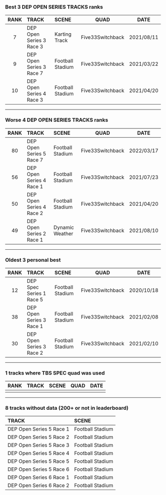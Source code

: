 ### Best 3 DEP OPEN SERIES TRACKS ranks
|RANK|TRACK|SCENE|QUAD|DATE|
|:---:|:---|:---|:---:|:---:|
|7|DEP Open Series 3 Race 3|Karting Track|Five33Switchback|2021/08/11|
|9|DEP Open Series 3 Race 7|Football Stadium|Five33Switchback|2021/03/22|
|10|DEP Open Series 4 Race 3|Football Stadium|Five33Switchback|2021/04/20|
---
### Worse 4 DEP OPEN SERIES TRACKS ranks
|RANK|TRACK|SCENE|QUAD|DATE|
|:---:|:---|:---|:---:|:---:|
|80|DEP Open Series 5 Race 7|Football Stadium|Five33Switchback|2022/03/17|
|56|DEP Open Series 4 Race 1|Football Stadium|Five33Switchback|2021/07/23|
|50|DEP Open Series 4 Race 2|Football Stadium|Five33Switchback|2021/04/20|
|49|DEP Open Series 2 Race 1|Dynamic Weather|Five33Switchback|2021/08/10|
---
### Oldest 3 personal best
|RANK|TRACK|SCENE|QUAD|DATE|
|:---:|:---|:---|:---:|:---:|
|12|DEP Spec Series 1 Race 5|Football Stadium|Five33Switchback|2020/10/18|
|38|DEP Open Series 3 Race 1|Football Stadium|Five33Switchback|2021/02/08|
|30|DEP Open Series 3 Race 2|Football Stadium|Five33Switchback|2021/02/10|
---
### 1 tracks where TBS SPEC quad was used
|RANK|TRACK|SCENE|QUAD|DATE|
|:---:|:---|:---|:---:|:---:|
||||||
---
### 8 tracks without data (200+ or not in leaderboard)
|TRACK|SCENE|
|:---|:---|
|DEP Open Series 5 Race 1|Football Stadium|
|DEP Open Series 5 Race 2|Football Stadium|
|DEP Open Series 5 Race 3|Football Stadium|
|DEP Open Series 5 Race 4|Football Stadium|
|DEP Open Series 5 Race 5|Football Stadium|
|DEP Open Series 5 Race 6|Football Stadium|
|DEP Open Series 6 Race 1|Football Stadium|
|DEP Open Series 6 Race 2|Football Stadium|
